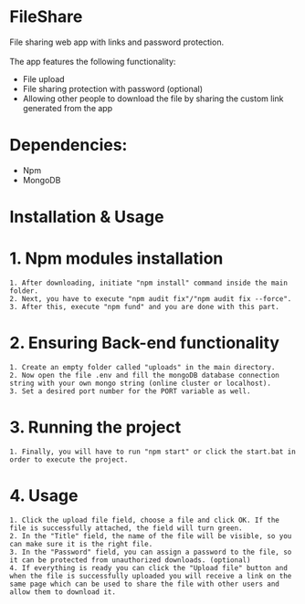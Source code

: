 # FileShare

File sharing web app with links and password protection.
 <br>
 <br>
 The app features the following functionality:
<ul>
 <li>File upload</li>
 <li>File sharing protection with password (optional)</li>
 <li>Allowing other people to download the file by sharing the custom link generated from the app</li>
</ul>

# Dependencies:

<ul>
 <li>Npm</li>
 <li>MongoDB</li>
</ul>

# Installation & Usage

 # 1. Npm modules installation
    1. After downloading, initiate "npm install" command inside the main folder.
    2. Next, you have to execute "npm audit fix"/"npm audit fix --force".
    3. After this, execute "npm fund" and you are done with this part.

 # 2. Ensuring Back-end functionality
    1. Create an empty folder called "uploads" in the main directory.
    2. Now open the file .env and fill the mongoDB database connection string with your own mongo string (online cluster or localhost).
    3. Set a desired port number for the PORT variable as well.

 # 3. Running the project
    1. Finally, you will have to run "npm start" or click the start.bat in order to execute the project.

 # 4. Usage
    1. Click the upload file field, choose a file and click OK. If the file is successfully attached, the field will turn green.
    2. In the "Title" field, the name of the file will be visible, so you can make sure it is the right file.
    3. In the "Password" field, you can assign a password to the file, so it can be protected from unauthorized downloads. (optional)
    4. If everything is ready you can click the "Upload file" button and when the file is successfully uploaded you will receive a link on the same page which can be used to share the file with other users and allow them to download it.
